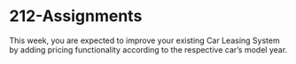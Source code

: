 # 212-Assignments

This week, you are expected to improve your existing Car Leasing System by adding pricing functionality according to the respective car’s model year.
